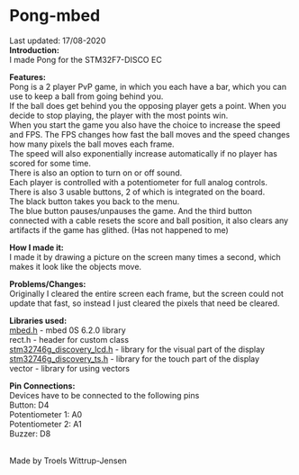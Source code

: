 # Pong-mbed
Last updated: 17/08-2020<br/>
<b>Introduction:</b><br/>
I made Pong for the STM32F7-DISCO EC

<b>Features:</b><br/>
Pong is a 2 player PvP game, in which you each have a bar, which you can use to keep a ball from going behind you.<br/>
If the ball does get behind you the opposing player gets a point. When you decide to stop playing, the player with the most points win.<br/>
When you start the game you also have the choice to increase the speed and FPS. The FPS changes how fast the ball moves and the speed changes how many pixels the ball moves each frame.<br/>
The speed will also exponentially increase automatically if no player has scored for some time.<br/>
There is also an option to turn on or off sound.<br/>
Each player is controlled with a potentiometer for full analog controls.<br/>
There is also 3 usable buttons, 2 of which is integrated on the board.<br/>
The black button takes you back to the menu.<br/>
The blue button pauses/unpauses the game. And the third button connected with a cable resets the score and ball position, it also clears any artifacts if the game has glithed. (Has not happened to me)<br/> 


<b>How I made it:</b><br/>
I made it by drawing a picture on the screen many times a second, which makes it look like the objects move.



<b>Problems/Changes:</b><br/>
Originally I cleared the entire screen each frame, but the screen could not update that fast, so instead I just cleared the pixels that need be cleared.


<b>Libraries used:</b><br/>
<a href="https://github.com/ARMmbed/mbed-os.git">mbed.h</a> - mbed 0S 6.2.0 library<br/>
rect.h - header for custom class<br/>
<a href="https://os.mbed.com/teams/ST/code/BSP_DISCO_F746NG/">stm32746g_discovery_lcd.h</a> - library for the visual part of the display<br/> 
<a href="https://os.mbed.com/teams/ST/code/BSP_DISCO_F746NG/">stm32746g_discovery_ts.h</a> - library for the touch part of the display<br/>
vector - library for using vectors


<b>Pin Connections:</b><br/>
Devices have to be connected to the following pins<br/>
Button: D4<br/>
Potentiometer 1: A0<br/>
Potentiometer 2: A1<br/>
Buzzer: D8<br/>

<br/>
Made by Troels Wittrup-Jensen
